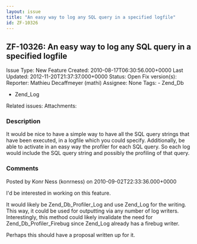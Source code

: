 ```yaml
---
layout: issue
title: "An easy way to log any SQL query in a specified logfile"
id: ZF-10326
---
```


ZF-10326: An easy way to log any SQL query in a specified logfile
-----------------------------------------------------------------

 Issue Type: New Feature Created: 2010-08-17T06:30:56.000+0000 Last Updated: 2012-11-20T21:37:37.000+0000 Status: Open Fix version(s): 
 Reporter:  Mathieu Decaffmeyer (mathi)  Assignee:  None  Tags: - Zend\_Db
- Zend\_Log
 
 Related issues: 
 Attachments: 
### Description

It would be nice to have a simple way to have all the SQL query strings that have been executed, in a logfile which you could specify. Additionally, be able to activate in an easy way the profiler for each SQL query. So each log would include the SQL query string and possibly the profiling of that query.

 

 

### Comments

Posted by Konr Ness (konrness) on 2010-09-02T22:33:36.000+0000

I'd be interested in working on this feature.

It would likely be Zend\_Db\_Profiler\_Log and use Zend\_Log for the writing. This way, it could be used for outputting via any number of log writers. Interestingly, this method could likely invalidate the need for Zend\_Db\_Profiler\_Firebug since Zend\_Log already has a firebug writer.

Perhaps this should have a proposal written up for it.

 

 